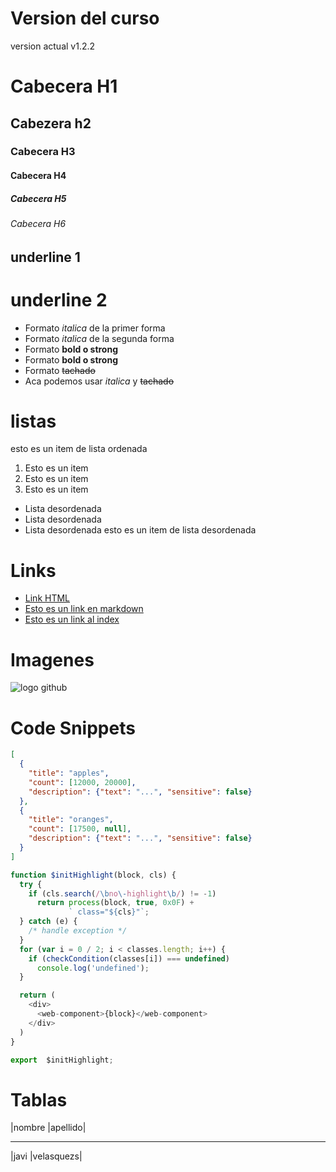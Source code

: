 # Version del curso
version actual v1.2.2

# Cabecera H1
## Cabezera h2
### Cabecera H3
#### Cabecera H4
##### Cabecera H5
###### Cabecera H6


underline 1
---------------
underline 2
========

- Formato *italica* de la primer forma
- Formato _italica_ de la segunda forma
- Formato **bold o strong**
- Formato __bold o strong__
- Formato ~~tachado~~
- Aca podemos usar *italica* y ~~tachado~~

# listas
esto es un item de lista ordenada
1. Esto es un item
1. Esto es un item
1. Esto es un item
- Lista desordenada
- Lista desordenada
- Lista desordenada
esto es un item de lista desordenada

# Links
- <a href="www.google.cl">Link HTML</a>
- [Esto es un link en markdown](www.google.com)
- [Esto es un link al index](index.html)

# Imagenes
![logo github]()

# Code Snippets
~~~JSON
[
  {
    "title": "apples",
    "count": [12000, 20000],
    "description": {"text": "...", "sensitive": false}
  },
  {
    "title": "oranges",
    "count": [17500, null],
    "description": {"text": "...", "sensitive": false}
  }
]
~~~
~~~Javascript
function $initHighlight(block, cls) {
  try {
    if (cls.search(/\bno\-highlight\b/) != -1)
      return process(block, true, 0x0F) +
             ` class="${cls}"`;
  } catch (e) {
    /* handle exception */
  }
  for (var i = 0 / 2; i < classes.length; i++) {
    if (checkCondition(classes[i]) === undefined)
      console.log('undefined');
  }

  return (
    <div>
      <web-component>{block}</web-component>
    </div>
  )
}

export  $initHighlight;
~~~
# Tablas
|nombre |apellido|
__________________
|javi |velasquezs|

